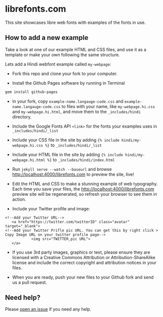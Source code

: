 # librefonts.com 

This site showcases libre web fonts with examples of the fonts in use.

## How to add a new example

Take a look at one of our example HTML and CSS files, and use it as a template or make your own following the same structure.

Lets add a Hindi webfont example called `my-webpage`:

- Fork this repo and clone your fork to your computer.

- Install the Github Pages software by running in Terminal
```sh
gem install github-pages
```

- In your fork, copy `example-name.langauge-code.css` and `example-name.langauge-code.css` to files with your name, like `my-webpage.hi.css` and `my-webpage.hi.html`, and move them to the `_includes/hindi` directory.

- Include the Google Fonts API `<link>` for the fonts your examples uses in `_includes/hindi/_list`

- Include your CSS file in the site by adding `{% include hindi/my-webpage.hi.css %}` to `_includes/hindi/_list` 

- Include your HTML file in the site by adding `{% include hindi/my-webpage.hi.html %}` to `_includes/hindi/index.html`

- Run `jekyll serve --watch --baseurl` and browse [http://localhost:4000/librefonts.com](localhost:4000/librefonts.com) to preview the site, live!

- Edit the HTML and CSS to make a stunning example of web typography. Each time you save your files, the [http://localhost:4000/librefonts.com](localhost:4000/librefonts.com) preview site will be regenerated, so refresh your browser to see them in action. 

- Include your Twitter profile and image:
```
<!--Add your Twitter URL-->
   <a href="https://twitter.com/twitterID" class="avatar" target="_blank">
<!--Add your Twitter Prifle pic URL. You can get this by right click > Copy Image URL on your twitter profile page-->
            <img src="TWITTER_pic URL">
   </a>
```

- If you use 3rd party images, graphics or text, please ensure they are licensed with a Creative Commons Attribution or Attribution-ShareAlike license and include the correct copyright and attribution notices in your files.

- When you are ready, push your new files to your Github fork and send us a pull request.

## Need help?

Please [open an issue](https://github.com/fontdirectory/examples/issues) if you need any help.
